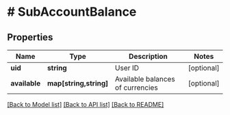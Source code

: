 # # SubAccountBalance

## Properties

Name | Type | Description | Notes
------------ | ------------- | ------------- | -------------
**uid** | **string** | User ID | [optional] 
**available** | **map[string,string]** | Available balances of currencies | [optional] 

[[Back to Model list]](../../README.md#documentation-for-models) [[Back to API list]](../../README.md#documentation-for-api-endpoints) [[Back to README]](../../README.md)
